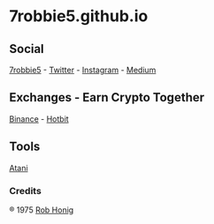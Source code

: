 # 7robbie5.github.io 
## Social
[7robbie5](https://7robbie5.github.io)  -  [Twitter](https://twitter.com/robhonig) - [Instagram](https://www.instagram.com/robbiehonig/) - [Medium](	https://medium.com/@honig.1975)
## Exchanges - Earn Crypto Together
[Binance](https://www.binance.com/en/register?ref=V8W85JLB)  -  [Hotbit](https://www.hotbit.io/register?ref=1344454) 
## Tools
[Atani](https://7robbie5.github.io)
### Credits
&reg; 1975 [Rob Honig](http://www.robhonig.com)
